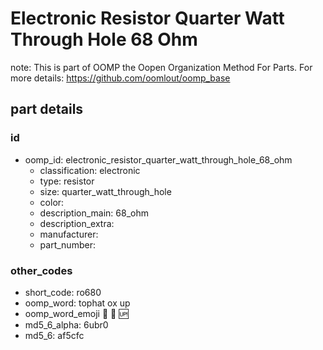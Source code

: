 # Electronic Resistor Quarter Watt Through Hole 68 Ohm  

note: This is part of OOMP the Oopen Organization Method For Parts. For more details: https://github.com/oomlout/oomp_base

##  part details





### id
* oomp_id: electronic_resistor_quarter_watt_through_hole_68_ohm
  * classification: electronic
  * type: resistor
  * size: quarter_watt_through_hole
  * color: 
  * description_main: 68_ohm
  * description_extra: 
  * manufacturer: 
  * part_number: 

### other_codes
* short_code: ro680
* oomp_word: tophat ox up
* oomp_word_emoji :tophat: :ox: :up:
* md5_6_alpha: 6ubr0
* md5_6: af5cfc